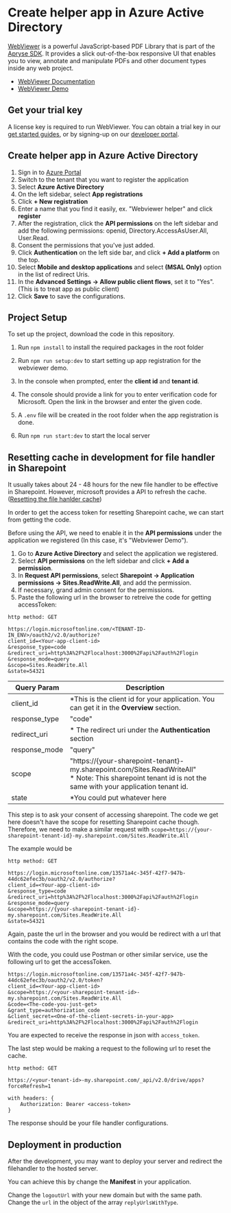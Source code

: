 # Create helper app in Azure Active Directory

[WebViewer](https://docs.apryse.com/web/guides/get-started) is a powerful JavaScript-based PDF Library that is part of the [Apryse SDK](https://apryse.com/). It provides a slick out-of-the-box responsive UI that enables you to view, annotate and manipulate PDFs and other document types inside any web project.

- [WebViewer Documentation](https://docs.apryse.com/web/guides/get-started)
- [WebViewer Demo](https://showcase.apryse.com/)

## Get your trial key

A license key is required to run WebViewer. You can obtain a trial key in our [get started guides](https://docs.apryse.com/web/guides/get-started), or by signing-up on our [developer portal](https://dev.apryse.com/).

## Create helper app in Azure Active Directory

1. Sign in to [Azure Portal](https://azure.microsoft.com/en-us/get-started/azure-portal/)
2. Switch to the tenant that you want to register the application
3. Select **Azure Active Directory**
4. On the left sidebar, select **App registrations**
5. Click **+ New registration**
6. Enter a name that you find it easily, ex. "Webviewer helper" and click **register**
7. After the registration, click the **API permissions** on the left sidebar and add the following permissions: openid, Directory.AccessAsUser.All, User.Read.
8. Consent the permissions that you've just added.
9. Click **Authentication** on the left side bar, and click **+ Add a platform** on the top.
10. Select **Mobile and desktop applications** and select **(MSAL Only)** option in the list of redirect Uris.
11. In the **Advanced Settings -> Allow public client flows**, set it to "Yes". (This is to treat app as public client)
12. Click **Save** to save the configurations.

## Project Setup

To set up the project, download the code in this repository.

1. Run `npm install` to install the required packages in the root folder

2. Run `npm run setup:dev` to start setting up app registration for the webviewer demo. 

3. In the console when prompted, enter the **client id** and **tenant id**.

4. The console should provide a link for you to enter verification code for Microsoft. Open the link in the browser and enter the given code.

5. A `.env` file will be created in the root folder when the app registration is done.

6. Run `npm run start:dev` to start the local server

## Resetting cache in development for file handler in Sharepoint

It usually takes about 24 - 48 hours for the new file handler to be effective in Sharepoint. However, microsoft provides a API to refresh the cache. ([Resetting the file hanlder cache](https://docs.microsoft.com/en-us/onedrive/developer/file-handlers/reset-cache?view=odsp-graph-online))

In order to get the access token for resetting Sharepoint cache, we can start from getting the code.

Before using the API, we need to enable it in the **API permissions** under the application we registered (In this case, it's "Webviewer Demo").

1. Go to **Azure Active Directory** and select the application we registered.
2. Select **API permissions** on the left sidebar and click **+ Add a permission**.
3. In **Request API permissions**, select **Sharepoint -> Application permissions -> Sites.ReadWrite.All**, and add the permission.
4. If necessary, grand admin consent for the permissions.
5. Paste the following url in the browser to retreive the code for getting accessToken:
```
http method: GET

https://login.microsoftonline.com/<TENANT-ID-IN_ENV>/oauth2/v2.0/authorize?
client_id=<Your-app-client-id>
&response_type=code
&redirect_uri=http%3A%2F%2Flocalhost:3000%2Fapi%2Fauth%2Flogin
&response_mode=query
&scope=Sites.ReadWrite.All
&state=54321
```
| Query Param  | Description |
| -----------  | ------------|
| client_id    | *This is the client id for your application. You can get it in the **Overview** section.|
| response_type| "code" |
|redirect_uri  |* The redirect uri under the **Authentication** section|
|response_mode |"query"|
|scope         |"https://{your-sharepoint-tenant}-my.sharepoint.com/Sites.ReadWriteAll" <br /> * Note: This sharepoint tenant id is not the same with your application tenant id. |
|state         |*You could put whatever here|

This step is to ask your consent of accessing sharepoint. The code we get here doesn't have the scope for resetting Sharepoint cache though.
Therefore, we need to make a similar request with `scope=https://{your-sharepoint-tenant-id}-my.sharepoint.com/Sites.ReadWrite.All`

The example would be 
```
http method: GET

https://login.microsoftonline.com/13571a4c-345f-42f7-947b-44dc62efec3b/oauth2/v2.0/authorize?
client_id=<Your-app-client-id>
&response_type=code
&redirect_uri=http%3A%2F%2Flocalhost:3000%2Fapi%2Fauth%2Flogin
&response_mode=query
&scope=https://{your-sharepoint-tenant-id}-my.sharepoint.com/Sites.ReadWrite.All
&state=54321
```

Again, paste the url in the browser and you would be redirect with a url that contains the code with the right scope.

With the code, you could use Postman or other similar service, use the following url to get the accessToken.

```
https://login.microsoftonline.com/13571a4c-345f-42f7-947b-44dc62efec3b/oauth2/v2.0/token?
client_id=<Your-app-client-id>
&scope=https://<your-sharepoint-tenant-id>-my.sharepoint.com/Sites.ReadWrite.All
&code=<The-code-you-just-get>
&grant_type=authorization_code
&client_secret=<One-of-the-client-secrets-in-your-app>
&redirect_uri=http%3A%2F%2Flocalhost:3000%2Fapi%2Fauth%2Flogin
```

You are expected to receive the response in json with `access_token`.

The last step would be making a request to the following url to reset the cache.

```
http method: GET

https://<your-tenant-id>-my.sharepoint.com/_api/v2.0/drive/apps?forceRefresh=1

with headers: {
    Authorization: Bearer <access-token>
}
```

The response should be your file handler configurations.


## Deployment in production
After the development, you may want to deploy your server and redirect the filehandler to the hosted server.

You can achieve this by change the **Manifest** in your application.

Change the `logoutUrl` with your new domain but with the same path. Change the `url` in the object of the array `replyUrlsWithType`.

